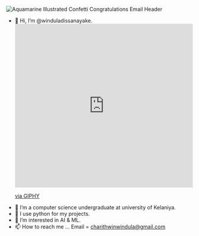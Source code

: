 ![Aquamarine Illustrated Confetti Congratulations Email Header](https://user-images.githubusercontent.com/79436290/142750076-7e49bad0-3660-4f0a-94a9-9d522839fb55.png)

- 👋 Hi, I’m @winduladissanayake.                                   <iframe src="https://giphy.com/embed/i1JHRZSXO9LZZDHqii" width="480" height="442" frameBorder="0" class="giphy-embed" allowFullScreen></iframe><p><a href="https://giphy.com/gifs/DronaHQ-automation-nocode-lowcode-i1JHRZSXO9LZZDHqii">via GIPHY</a></p>
- 👀 I’m a computer science undergraduate at university of Kelaniya.
- 🌱 I use python for my projects.
- 💞️ I’m interested in AI & ML.
- 📫 How to reach me ... Email = charithwinwindula@gmail.com





<!---
winduladissanayake/winduladissanayake is a ✨ special ✨ repository because its `README.md` (this file) appears on your GitHub profile.
You can click the Preview link to take a look at your changes.
--->
